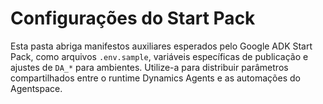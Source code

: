 # Configurações do Start Pack

Esta pasta abriga manifestos auxiliares esperados pelo Google ADK Start Pack,
como arquivos `.env.sample`, variáveis específicas de publicação e ajustes de
`DA_*` para ambientes. Utilize-a para distribuir parâmetros compartilhados entre
o runtime Dynamics Agents e as automações do Agentspace.
